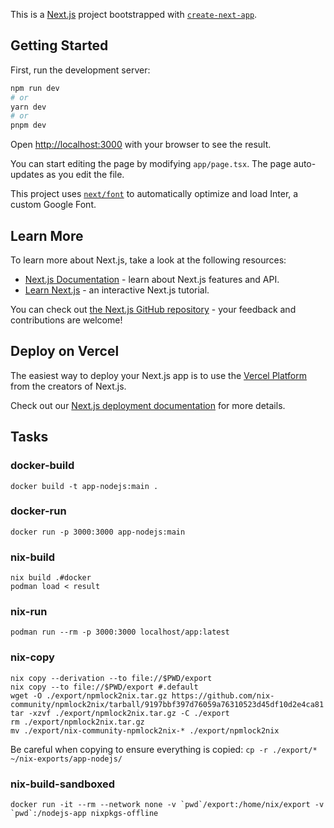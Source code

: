 This is a [Next.js](https://nextjs.org/) project bootstrapped with [`create-next-app`](https://github.com/vercel/next.js/tree/canary/packages/create-next-app).

## Getting Started

First, run the development server:

```bash
npm run dev
# or
yarn dev
# or
pnpm dev
```

Open [http://localhost:3000](http://localhost:3000) with your browser to see the result.

You can start editing the page by modifying `app/page.tsx`. The page auto-updates as you edit the file.

This project uses [`next/font`](https://nextjs.org/docs/basic-features/font-optimization) to automatically optimize and load Inter, a custom Google Font.

## Learn More

To learn more about Next.js, take a look at the following resources:

- [Next.js Documentation](https://nextjs.org/docs) - learn about Next.js features and API.
- [Learn Next.js](https://nextjs.org/learn) - an interactive Next.js tutorial.

You can check out [the Next.js GitHub repository](https://github.com/vercel/next.js/) - your feedback and contributions are welcome!

## Deploy on Vercel

The easiest way to deploy your Next.js app is to use the [Vercel Platform](https://vercel.com/new?utm_medium=default-template&filter=next.js&utm_source=create-next-app&utm_campaign=create-next-app-readme) from the creators of Next.js.

Check out our [Next.js deployment documentation](https://nextjs.org/docs/deployment) for more details.

## Tasks

### docker-build

```
docker build -t app-nodejs:main .
```

### docker-run

```
docker run -p 3000:3000 app-nodejs:main
```

### nix-build

```
nix build .#docker
podman load < result
```

### nix-run

```
podman run --rm -p 3000:3000 localhost/app:latest
```

### nix-copy

```
nix copy --derivation --to file://$PWD/export
nix copy --to file://$PWD/export #.default
wget -O ./export/npmlock2nix.tar.gz https://github.com/nix-community/npmlock2nix/tarball/9197bbf397d76059a76310523d45df10d2e4ca81
tar -xzvf ./export/npmlock2nix.tar.gz -C ./export
rm ./export/npmlock2nix.tar.gz
mv ./export/nix-community-npmlock2nix-* ./export/npmlock2nix
```

Be careful when copying to ensure everything is copied: `cp -r ./export/* ~/nix-exports/app-nodejs/`

### nix-build-sandboxed

```
docker run -it --rm --network none -v `pwd`/export:/home/nix/export -v `pwd`:/nodejs-app nixpkgs-offline
```

